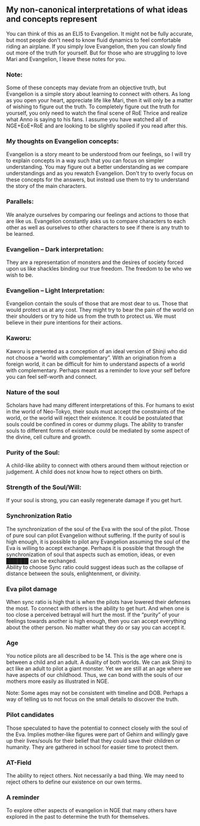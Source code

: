 ## My non-canonical interpretations of what ideas and concepts represent
You can think of this as an ELI5 to Evangelion.  It might not be fully accurate, but most people don't
need to know fluid dynamics to feel comfortable riding an airplane.
If you simply love Evangelion, then you can slowly find out more of the truth for yourself.  But for 
those who are struggling to love Mari and Evangelion, I leave these notes for you.

### Note:
Some of these concepts may deviate from an objective truth, but Evangelion is a simple story about learning 
to connect with others.  As long as you open your heart, appreciate life like Mari, then it will only 
be a matter of wishing to figure out the truth.  To completely figure out the truth for yourself, you 
only need to watch the final scene of RoE Thrice and realize what Anno is saying to his fans.  I assume 
you have watched all of NGE+EoE+RoE and are looking to be slightly spoiled if you read after this.

### My thoughts on Evangelion concepts:
Evangelion is a story meant to be understood from our feelings, so I will try to explain concepts in 
a way such that you can focus on simpler understanding.  You may figure out a better understanding as 
we compare understandings and as you rewatch Evangelion.  Don't try to overly focus on these concepts 
for the answers, but instead use them to try to understand the story of the main characters.

### Parallels:
We analyze ourselves by comparing our feelings and actions to those that are like us.   Evangelion constantly 
asks us to compare characters to each other as well as ourselves to other characters to see if there 
is any truth to be learned. 

### Evangelion – Dark interpretation:
They are a representation of monsters and the desires of society forced upon us like shackles binding 
our true freedom.  The freedom to be who we wish to be.

### Evangelion – Light Interpretation:
Evangelion contain the souls of those that are most dear to us.  Those that would protect us at any 
cost.  They might try to bear the pain of the world on their shoulders or try to hide us from the truth 
to protect us.  We must believe in their pure intentions for their actions.

### Kaworu:
Kaworu is presented as a conception of an ideal version of Shinji who did not choose a “world with complementary”. 
With an origination from a foreign world, it can be difficult for him to understand aspects of a world 
with complementary.  Perhaps meant as a reminder to love your self before you can feel self-worth and connect.

### Nature of the soul
Scholars have had many different interpretations of this.  For humans to exist in the world of Neo-Tokyo, 
their souls must accept the constraints of the world, or the world will reject their existence.  It 
could be postulated that souls could be confined in cores or dummy plugs.  The ability to transfer souls 
to different forms of existence could be mediated by some aspect of the divine, cell culture and growth.

### Purity of the Soul:
A child-like ability to connect with others around them without rejection or judgement.  A child does 
not know how to reject others on birth.

### Strength of the Soul/Will:
If your soul is strong, you can easily regenerate damage if you get hurt.

### Synchronization Ratio
The synchronization of the soul of the Eva with the soul of the pilot.  Those of pure soul can pilot 
Evangelion without suffering.  If the purity of soul is high enough, it is possible to pilot any Evangelion 
assuming the soul of the Eva is willing to accept exchange.  Perhaps it is possible that through the 
synchronization of soul that aspects such as emotion, ideas, or even 	██████ can be exchanged.  
Ability to choose Sync ratio could suggest ideas such as the collapse of distance between the souls, 
enlightenment, or divinity.

### Eva pilot damage
When sync ratio is high that is when the pilots have lowered their defenses the most.  To connect with 
others is the ability to get hurt.  And when one is too close a perceived betrayal will hurt the most. 
If the “purity” of your feelings towards another is high enough, then you can accept everything about
the other person. No matter what they do or say you can accept it.  

### Age
You notice pilots are all described to be 14.   This is the age where one is between a child and an 
adult.  A duality of both worlds.  We can ask Shinji to act like an adult to pilot a giant monster. 
Yet we are still at an age where we have aspects of our childhood.  Thus, we can bond with the souls 
of our mothers more easily as illustrated in NGE.

Note: Some ages may not be consistent with timeline and DOB.  Perhaps a way of telling us to not focus 
on the small details to discover the truth.

### Pilot candidates
Those speculated to have the potential to connect closely with the soul of the Eva.  Implies mother-like 
figures were part of Gehirn and willingly gave up their lives/souls for their belief that they could 
save their children or humanity.  They are gathered in school for easier time to protect them.

### AT-Field
The ability to reject others.  Not necessarily a bad thing.  We may need to reject others to define 
our existence on our own terms.

### A reminder 
To explore other aspects of evangelion in NGE that many others have explored in the past to determine 
the truth for themselves.
